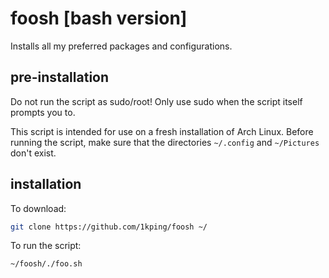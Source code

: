 # foosh [bash version]
Installs all my preferred packages and configurations.

## pre-installation
Do not run the script as sudo/root! Only use sudo when the script itself prompts you to.

This script is intended for use on a fresh installation of Arch Linux. Before running the script, make sure that the directories ```~/.config``` and ```~/Pictures``` don't exist.

## installation
To download:
```sh
git clone https://github.com/1kping/foosh ~/
```
To run the script:
```sh
~/foosh/./foo.sh
```
